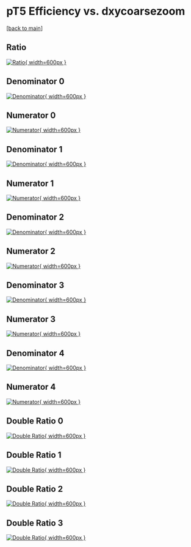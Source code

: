 # pT5 Efficiency vs. dxycoarsezoom

[[back to main](./)]



## Ratio

[![Ratio](../mtv/var/pT5_loweta_211_0_eff_dxycoarsezoom.png){ width=600px }](../mtv/var/pT5_loweta_211_0_eff_dxycoarsezoom.pdf)

## Denominator 0

[![Denominator](../mtv/den/pT5_loweta_211_0_eff_dxycoarsezoom_den0.png){ width=600px }](../mtv/den/pT5_loweta_211_0_eff_dxycoarsezoom_den0.pdf)

## Numerator 0

[![Numerator](../mtv/num/pT5_loweta_211_0_eff_dxycoarsezoom_num0.png){ width=600px }](../mtv/num/pT5_loweta_211_0_eff_dxycoarsezoom_num0.pdf)

## Denominator 1

[![Denominator](../mtv/den/pT5_loweta_211_0_eff_dxycoarsezoom_den1.png){ width=600px }](../mtv/den/pT5_loweta_211_0_eff_dxycoarsezoom_den1.pdf)

## Numerator 1

[![Numerator](../mtv/num/pT5_loweta_211_0_eff_dxycoarsezoom_num1.png){ width=600px }](../mtv/num/pT5_loweta_211_0_eff_dxycoarsezoom_num1.pdf)

## Denominator 2

[![Denominator](../mtv/den/pT5_loweta_211_0_eff_dxycoarsezoom_den2.png){ width=600px }](../mtv/den/pT5_loweta_211_0_eff_dxycoarsezoom_den2.pdf)

## Numerator 2

[![Numerator](../mtv/num/pT5_loweta_211_0_eff_dxycoarsezoom_num2.png){ width=600px }](../mtv/num/pT5_loweta_211_0_eff_dxycoarsezoom_num2.pdf)

## Denominator 3

[![Denominator](../mtv/den/pT5_loweta_211_0_eff_dxycoarsezoom_den3.png){ width=600px }](../mtv/den/pT5_loweta_211_0_eff_dxycoarsezoom_den3.pdf)

## Numerator 3

[![Numerator](../mtv/num/pT5_loweta_211_0_eff_dxycoarsezoom_num3.png){ width=600px }](../mtv/num/pT5_loweta_211_0_eff_dxycoarsezoom_num3.pdf)

## Denominator 4

[![Denominator](../mtv/den/pT5_loweta_211_0_eff_dxycoarsezoom_den4.png){ width=600px }](../mtv/den/pT5_loweta_211_0_eff_dxycoarsezoom_den4.pdf)

## Numerator 4

[![Numerator](../mtv/num/pT5_loweta_211_0_eff_dxycoarsezoom_num4.png){ width=600px }](../mtv/num/pT5_loweta_211_0_eff_dxycoarsezoom_num4.pdf)

## Double Ratio 0

[![Double Ratio](../mtv/ratio/pT5_loweta_211_0_eff_dxycoarsezoom_ratio0.png){ width=600px }](../mtv/ratio/pT5_loweta_211_0_eff_dxycoarsezoom_ratio0.pdf)

## Double Ratio 1

[![Double Ratio](../mtv/ratio/pT5_loweta_211_0_eff_dxycoarsezoom_ratio1.png){ width=600px }](../mtv/ratio/pT5_loweta_211_0_eff_dxycoarsezoom_ratio1.pdf)

## Double Ratio 2

[![Double Ratio](../mtv/ratio/pT5_loweta_211_0_eff_dxycoarsezoom_ratio2.png){ width=600px }](../mtv/ratio/pT5_loweta_211_0_eff_dxycoarsezoom_ratio2.pdf)

## Double Ratio 3

[![Double Ratio](../mtv/ratio/pT5_loweta_211_0_eff_dxycoarsezoom_ratio3.png){ width=600px }](../mtv/ratio/pT5_loweta_211_0_eff_dxycoarsezoom_ratio3.pdf)

